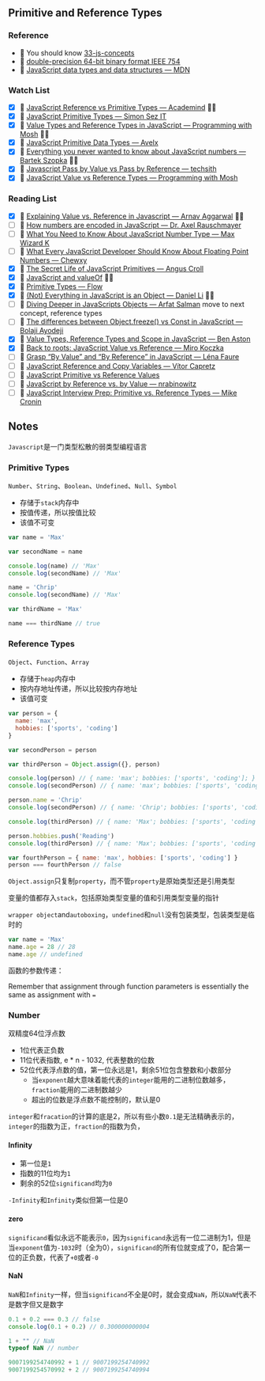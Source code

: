 ## Primitive and Reference Types

### Reference

- 📜 You should know [33-js-concepts](https://github.com/leonardomso/33-js-concepts#table-of-contents)
- 📜 [double-precision 64-bit binary format IEEE 754](https://en.wikipedia.org/wiki/Floating-point_arithmetic)
- 📜 [JavaScript data types and data structures — MDN](https://developer.mozilla.org/en-US/docs/Web/JavaScript/Data_structures#Primitive_values)

### Watch List

- [x] 🎥 [JavaScript Reference vs Primitive Types — Academind](https://www.youtube.com/watch?v=9ooYYRLdg_g) 👏🏻
- [x] 🎥 [JavaScript Primitive Types — Simon Sez IT](https://www.youtube.com/watch?v=HsbWQsSCE5Y)
- [x] 🎥 [Value Types and Reference Types in JavaScript — Programming with Mosh](https://www.youtube.com/watch?v=e-_mDyqm2oU) 👏🏻
- [x] 🎥 [JavaScript Primitive Data Types — Avelx](https://www.youtube.com/watch?v=qw3j0A3DIzQ)
- [x] 🎥 [Everything you never wanted to know about JavaScript numbers — Bartek Szopka](https://www.youtube.com/watch?v=MqHDDtVYJRI) 👏🏻
- [x] 🎥 [Javascript Pass by Value vs Pass by Reference — techsith](https://www.youtube.com/watch?v=E-dAnFdq8k8)
- [x] 🎥 [JavaScript Value vs Reference Types — Programming with Mosh](https://www.youtube.com/watch?v=fD0t_DKREbE)

### Reading List

- [x] 📜 [Explaining Value vs. Reference in Javascript — Arnav Aggarwal](https://codeburst.io/explaining-value-vs-reference-in-javascript-647a975e12a0) 👏🏻
- [ ] 📜 [How numbers are encoded in JavaScript — Dr. Axel Rauschmayer](http://2ality.com/2012/04/number-encoding.html)
- [ ] 📜 [What You Need to Know About JavaScript Number Type — Max Wizard K](https://indepth.dev/posts/1139/here-is-what-you-need-to-know-about-javascripts-number-type)
- [ ] 📜 [What Every JavaScript Developer Should Know About Floating Point Numbers — Chewxy](https://blog.chewxy.com/2014/02/24/what-every-javascript-developer-should-know-about-floating-point-numbers/)
- [x] 📜 [The Secret Life of JavaScript Primitives — Angus Croll](https://javascriptweblog.wordpress.com/2010/09/27/the-secret-life-of-javascript-primitives/) 
- [x] 📜 [JavaScript and valueOf](https://javascriptweblog.wordpress.com/2010/05/03/the-value-of-valueof/) 👏🏻
- [x] 📜 [Primitive Types — Flow](https://flow.org/en/docs/types/primitives/)
- [x] 📜 [(Not) Everything in JavaScript is an Object — Daniel Li](https://dev.to/d4nyll/not-everything-in-javascript-is-an-object) 👏🏻
- [ ] 📜 [Diving Deeper in JavaScripts Objects — Arfat Salman](https://blog.bitsrc.io/diving-deeper-in-javascripts-objects-318b1e13dc12) move to next concept, reference types
- [ ] 📜 [The differences between Object.freeze() vs Const in JavaScript — Bolaji Ayodeji](https://medium.com/@bolajiayodeji/the-differences-between-object-freeze-vs-const-in-javascript-4eacea534d7c)
- [x] 📜 [Value Types, Reference Types and Scope in JavaScript — Ben Aston](https://medium.com/@benastontweet/lesson-1b-javascript-fundamentals-380f601ba851)
- [x] 📜 [Back to roots: JavaScript Value vs Reference — Miro Koczka](https://medium.com/dailyjs/back-to-roots-javascript-value-vs-reference-8fb69d587a18)
- [ ] 📜 [Grasp “By Value” and “By Reference” in JavaScript — Léna Faure](https://hackernoon.com/grasp-by-value-and-by-reference-in-javascript-7ed75efa1293)
- [ ] 📜 [JavaScript Reference and Copy Variables — Vítor Capretz](https://hackernoon.com/javascript-reference-and-copy-variables-b0103074fdf0)
- [ ] 📜 [JavaScript Primitive vs Reference Values](http://www.javascripttutorial.net/javascript-primitive-vs-reference-values/)
- [ ] 📜 [JavaScript by Reference vs. by Value — nrabinowitz](https://stackoverflow.com/questions/6605640/javascript-by-reference-vs-by-value)
- [ ] 📜 [JavaScript Interview Prep: Primitive vs. Reference Types — Mike Cronin](https://dev.to/mostlyfocusedmike/javascript-interview-prep-primitive-vs-reference-types-3o4f)

## Notes

`Javascript`是一门类型松散的弱类型编程语言

### Primitive Types

`Number`、`String`、`Boolean`、`Undefined`、`Null`、`Symbol`

- 存储于`stack`内存中
- 按值传递，所以按值比较
- 该值不可变

```js
var name = 'Max'

var secondName = name

console.log(name) // 'Max'
console.log(secondName) // 'Max'

name = 'Chrip'
console.log(secondName) // 'Max'

var thirdName = 'Max'

name === thirdName // true
```

### Reference Types

`Object`、`Function`、`Array`

- 存储于`heap`内存中
- 按内存地址传递，所以比较按内存地址
- 该值可变

```js
var person = {
  name: 'max',
  hobbies: ['sports', 'coding']
}

var secondPerson = person

var thirdPerson = Object.assign({}, person)

console.log(person) // { name: 'max'; bobbies: ['sports', 'coding']; }
console.log(secondPerson) // { name: 'max'; bobbies: ['sports', 'coding']; }

person.name = 'Chrip'
console.log(secondPerson) // { name: 'Chrip'; bobbies: ['sports', 'coding']; }

console.log(thirdPerson) // { name: 'Max'; bobbies: ['sports', 'coding']; }

person.hobbies.push('Reading')
console.log(thirdPerson) // { name: 'Max'; bobbies: ['sports', 'coding', 'Reading']; }

var fourthPerson = { name: 'max', hobbies: ['sports', 'coding'] }
person === fourthPerson // false
```

`Object.assign`只复制`property`，而不管`property`是原始类型还是引用类型

变量的值都存入`stack`，包括原始类型变量的值和引用类型变量的指针

`wrapper object`and`autoboxing`，`undefined`和`null`没有包装类型，包装类型是临时的

```js
var name = 'Max'
name.age = 28 // 28
name.age // undefined
```

函数的参数传递：

Remember that assignment through function parameters is essentially the same as assignment with `=`

### Number

双精度64位浮点数

- 1位代表正负数
- 11位代表指数, e * n - 1032, 代表整数的位数
- 52位代表浮点数的值，第一位永远是1，剩余51位包含整数和小数部分
  - 当`exponent`越大意味着能代表的`integer`能用的二进制位数越多，`fraction`能用的二进制数越少
  - 超出的位数是浮点数不能控制的，默认是0

`integer`和`fracation`的计算的底是2，所以有些小数`0.1`是无法精确表示的，`integer`的指数为正，`fraction`的指数为负，

#### Infinity

- 第一位是`1`
- 指数的11位均为`1`
- 剩余的52位`significand`均为`0`

`-Infinity`和`Infinity`类似但第一位是0

#### zero

`significand`看似永远不能表示`0`，因为`significand`永远有一位二进制为1，但是当`exponent`值为`-1032`时（全为0），`significand`的所有位就变成了0，配合第一位的正负数，代表了`+0`或者`-0`

#### NaN

`NaN`和`Infinity`一样，但当`significand`不全是0时，就会变成`NaN`，所以`NaN`代表不是数字但又是数字

```js
0.1 + 0.2 === 0.3 // false
console.log(0.1 + 0.2) // 0.300000000004

1 + "" // NaN
typeof NaN // number

9007199254740992 + 1 // 9007199254740992
9007199254570992 + 2 // 9007199254740994
```











